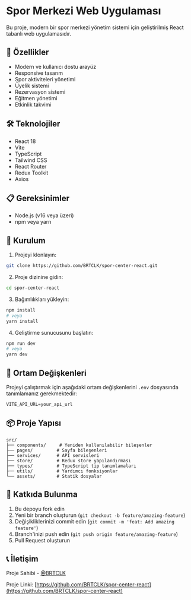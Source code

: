 # Spor Merkezi Web Uygulaması

Bu proje, modern bir spor merkezi yönetim sistemi için geliştirilmiş React tabanlı web uygulamasıdır.

## 🚀 Özellikler

- Modern ve kullanıcı dostu arayüz
- Responsive tasarım
- Spor aktiviteleri yönetimi
- Üyelik sistemi
- Rezervasyon sistemi
- Eğitmen yönetimi
- Etkinlik takvimi

## 🛠️ Teknolojiler

- React 18
- Vite
- TypeScript
- Tailwind CSS
- React Router
- Redux Toolkit
- Axios

## 📋 Gereksinimler

- Node.js (v16 veya üzeri)
- npm veya yarn

## 🚀 Kurulum

1. Projeyi klonlayın:

```bash
git clone https://github.com/BRTCLK/spor-center-react.git
```

2. Proje dizinine gidin:

```bash
cd spor-center-react
```

3. Bağımlılıkları yükleyin:

```bash
npm install
# veya
yarn install
```

4. Geliştirme sunucusunu başlatın:

```bash
npm run dev
# veya
yarn dev
```

## 🔧 Ortam Değişkenleri

Projeyi çalıştırmak için aşağıdaki ortam değişkenlerini `.env` dosyasında tanımlamanız gerekmektedir:

```env
VITE_API_URL=your_api_url
```

## 📦 Proje Yapısı

```
src/
├── components/     # Yeniden kullanılabilir bileşenler
├── pages/         # Sayfa bileşenleri
├── services/      # API servisleri
├── store/         # Redux store yapılandırması
├── types/         # TypeScript tip tanımlamaları
├── utils/         # Yardımcı fonksiyonlar
└── assets/        # Statik dosyalar
```

## 🤝 Katkıda Bulunma

1. Bu depoyu fork edin
2. Yeni bir branch oluşturun (`git checkout -b feature/amazing-feature`)
3. Değişikliklerinizi commit edin (`git commit -m 'feat: Add amazing feature'`)
4. Branch'inizi push edin (`git push origin feature/amazing-feature`)
5. Pull Request oluşturun


## 📞 İletişim

Proje Sahibi - [@BRTCLK](https://github.com/BRTCLK)

Proje Linki: [https://github.com/BRTCLK/spor-center-react](https://github.com/BRTCLK/spor-center-react)
